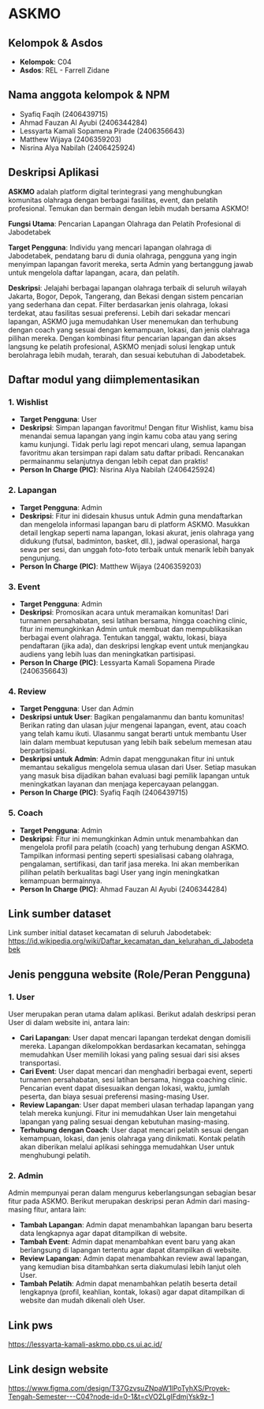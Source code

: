 # ASKMO

## Kelompok & Asdos
- **Kelompok**: C04
- **Asdos**: REL - Farrell Zidane

## Nama anggota kelompok & NPM
- Syafiq Faqih (2406439715)
- Ahmad Fauzan Al Ayubi (2406344284)
- Lessyarta Kamali Sopamena Pirade (2406356643)
- Matthew Wijaya (2406359203)
- Nisrina Alya Nabilah (2406425924)

## Deskripsi Aplikasi
**ASKMO** adalah platform digital terintegrasi yang menghubungkan komunitas olahraga dengan berbagai fasilitas, event, dan pelatih profesional. Temukan dan bermain dengan lebih mudah bersama ASKMO!

**Fungsi Utama**: Pencarian Lapangan Olahraga dan Pelatih Profesional di Jabodetabek

**Target Pengguna**: Individu yang mencari lapangan olahraga di Jabodetabek, pendatang baru di dunia olahraga, pengguna yang ingin menyimpan lapangan favorit mereka, serta Admin yang bertanggung jawab untuk mengelola daftar lapangan, acara, dan pelatih.

**Deskripsi**: Jelajahi berbagai lapangan olahraga terbaik di seluruh wilayah Jakarta, Bogor, Depok, Tangerang, dan Bekasi dengan sistem pencarian yang sederhana dan cepat. Filter berdasarkan jenis olahraga, lokasi terdekat, atau fasilitas sesuai preferensi. Lebih dari sekadar mencari lapangan, ASKMO juga memudahkan User menemukan dan terhubung dengan coach yang sesuai dengan kemampuan, lokasi, dan jenis olahraga pilihan mereka. Dengan kombinasi fitur pencarian lapangan dan akses langsung ke pelatih profesional, ASKMO menjadi solusi lengkap untuk berolahraga lebih mudah, terarah, dan sesuai kebutuhan di Jabodetabek.

## Daftar modul yang diimplementasikan
### 1. Wishlist
- **Target Pengguna**: User
- **Deskripsi**: Simpan lapangan favoritmu! Dengan fitur Wishlist, kamu bisa menandai semua lapangan yang ingin kamu coba atau yang sering kamu kunjungi. Tidak perlu lagi repot mencari ulang, semua lapangan favoritmu akan tersimpan rapi dalam satu daftar pribadi. Rencanakan permainanmu selanjutnya dengan lebih cepat dan praktis!
- **Person In Charge (PIC)**: Nisrina Alya Nabilah (2406425924)

### 2. Lapangan
- **Target Pengguna**: Admin
- **Deskripsi**: Fitur ini didesain khusus untuk Admin guna mendaftarkan dan mengelola informasi lapangan baru di platform ASKMO. Masukkan detail lengkap seperti nama lapangan, lokasi akurat, jenis olahraga yang didukung (futsal, badminton, basket, dll.), jadwal operasional, harga sewa per sesi, dan unggah foto-foto terbaik untuk menarik lebih banyak pengunjung.
- **Person In Charge (PIC)**: Matthew Wijaya (2406359203)

### 3. Event
- **Target Pengguna**: Admin
- **Deskripsi**: Promosikan acara untuk meramaikan komunitas! Dari turnamen persahabatan, sesi latihan bersama, hingga coaching clinic, fitur ini memungkinkan Admin untuk membuat dan mempublikasikan berbagai event olahraga. Tentukan tanggal, waktu, lokasi, biaya pendaftaran (jika ada), dan deskripsi lengkap event untuk menjangkau audiens yang lebih luas dan meningkatkan partisipasi.
- **Person In Charge (PIC)**: Lessyarta Kamali Sopamena Pirade (2406356643)

### 4. Review
- **Target Pengguna**: User dan Admin
- **Deskripsi untuk User**: Bagikan pengalamanmu dan bantu komunitas! Berikan rating dan ulasan jujur mengenai lapangan, event, atau coach yang telah kamu ikuti. Ulasanmu sangat berarti untuk membantu User lain dalam membuat keputusan yang lebih baik sebelum memesan atau berpartisipasi.
- **Deskripsi untuk Admin**: Admin dapat menggunakan fitur ini untuk memantau sekaligus mengelola semua ulasan dari User. Setiap masukan yang masuk bisa dijadikan bahan evaluasi bagi pemilik lapangan untuk meningkatkan layanan dan menjaga kepercayaan pelanggan.
- **Person In Charge (PIC)**: Syafiq Faqih (2406439715)

### 5. Coach
- **Target Pengguna**: Admin
- **Deskripsi**: Fitur ini memungkinkan Admin untuk menambahkan dan mengelola profil para pelatih (coach) yang terhubung dengan ASKMO. Tampilkan informasi penting seperti spesialisasi cabang olahraga, pengalaman, sertifikasi, dan tarif jasa mereka. Ini akan memberikan pilihan pelatih berkualitas bagi User yang ingin meningkatkan kemampuan bermainnya.
- **Person In Charge (PIC)**: Ahmad Fauzan Al Ayubi (2406344284)


## Link sumber dataset
Link sumber initial dataset kecamatan di seluruh Jabodetabek: https://id.wikipedia.org/wiki/Daftar_kecamatan_dan_kelurahan_di_Jabodetabek

## Jenis pengguna website (Role/Peran Pengguna)
### 1. User
User merupakan peran utama dalam aplikasi. Berikut adalah deskripsi peran User di dalam website ini, antara lain:
- **Cari Lapangan**: User dapat mencari lapangan terdekat dengan domisili mereka. Lapangan dikelompokkan berdasarkan kecamatan, sehingga memudahkan User memilih lokasi yang paling sesuai dari sisi akses transportasi.
- **Cari Event**: User dapat mencari dan menghadiri berbagai event, seperti turnamen persahabatan, sesi latihan bersama, hingga coaching clinic. Pencarian event dapat disesuaikan dengan lokasi, waktu, jumlah peserta, dan biaya sesuai preferensi masing-masing User.
- **Review Lapangan**: User dapat memberi ulasan terhadap lapangan yang telah mereka kunjungi. Fitur ini memudahkan User lain mengetahui lapangan yang paling sesuai dengan kebutuhan masing-masing.
- **Terhubung dengan Coach**: User dapat mencari pelatih sesuai dengan kemampuan, lokasi, dan jenis olahraga yang dinikmati. Kontak pelatih akan diberikan melalui aplikasi sehingga memudahkan User untuk menghubungi pelatih.

### 2. Admin
Admin mempunyai peran dalam mengurus keberlangsungan sebagian besar fitur pada ASKMO. Berikut merupakan deskripsi peran Admin dari masing-masing fitur, antara lain:
- **Tambah Lapangan**: Admin dapat menambahkan lapangan baru beserta data lengkapnya agar dapat ditampilkan di website.
- **Tambah Event**: Admin dapat menambahkan event baru yang akan berlangsung di lapangan tertentu agar dapat ditampilkan di website.
- **Review Lapangan**: Admin dapat menambahkan review awal lapangan, yang kemudian bisa ditambahkan serta diakumulasi lebih lanjut oleh User.
- **Tambah Pelatih**: Admin dapat menambahkan pelatih beserta detail lengkapnya (profil, keahlian, kontak, lokasi) agar dapat ditampilkan di website dan mudah dikenali oleh User.

## Link pws
https://lessyarta-kamali-askmo.pbp.cs.ui.ac.id/

## Link design website
https://www.figma.com/design/T37GzvsuZNpaW1lPoTyhXS/Proyek-Tengah-Semester---C04?node-id=0-1&t=cVO2LgIFdmjYsk9z-1
